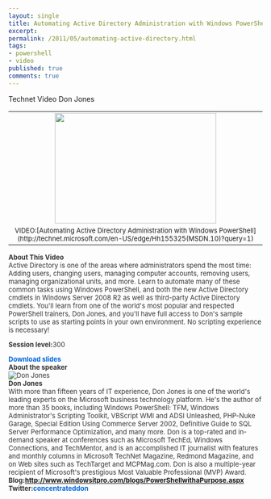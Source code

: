 ```yaml
---
layout: single
title: Automating Active Directory Administration with Windows PowerShell
excerpt: 
permalink: /2011/05/automating-active-directory.html
tags: 
- powershell
- video
published: true
comments: true
---
```

<span class="Apple-style-span" style="font-family: inherit;">Technet Video
<span class="Apple-style-span" style="font-family: inherit;">Don Jones


<table cellpadding="0" cellspacing="0" class="tr-caption-container" style="margin-left: auto; margin-right: auto; text-align: left;"><tbody><tr><td style="text-align: center;"><a href="http://1.bp.blogspot.com/-WBJXVV_iFNE/TdM0HQDbGrI/AAAAAAAA5Lk/aLWp9Qci6j0/s1600/5-17-2011+10-50-30+PM.png" imageanchor="1" style="margin-left: auto; margin-right: auto;"><img border="0" height="219" src="http://1.bp.blogspot.com/-WBJXVV_iFNE/TdM0HQDbGrI/AAAAAAAA5Lk/aLWp9Qci6j0/s320/5-17-2011+10-50-30+PM.png" width="320" /></a></td></tr><tr><td class="tr-caption" style="text-align: center;"><span class="Apple-style-span" style="font-size: small;"><span class="Apple-style-span" style="font-family: inherit;">VIDEO:[Automating Active Directory Administration with Windows PowerShell](http://technet.microsoft.com/en-US/edge/Hh155325(MSDN.10)?query=1)</td></tr></tbody></table><div style="text-align: left;"><span class="Apple-style-span" style="font-family: inherit;">
<span class="Apple-style-span" style="border-collapse: collapse; color: #333333; font-size: 13px; line-height: 16px;"><span class="Apple-style-span" style="font-family: inherit;"><strong style="border-bottom-width: 0px; border-color: initial; border-left-width: 0px; border-right-width: 0px; border-style: initial; border-top-width: 0px; font-style: inherit; font-weight: bold; margin-bottom: 0px; margin-left: 0px; margin-right: 0px; margin-top: 0px; outline-color: initial; outline-style: initial; outline-width: 0px; padding-bottom: 0px; padding-left: 0px; padding-right: 0px; padding-top: 0px;">About This Video</strong>
<div style="border-bottom-width: 0px; border-color: initial; border-left-width: 0px; border-right-width: 0px; border-style: initial; border-top-width: 0px; font-style: inherit; font-weight: inherit; margin-bottom: 0px; margin-left: 0px; margin-right: 0px; margin-top: 0px; outline-color: initial; outline-style: initial; outline-width: 0px; padding-bottom: 0px; padding-left: 0px; padding-right: 0px; padding-top: 0px;"><div style="border-bottom-width: 0px; border-color: initial; border-left-width: 0px; border-right-width: 0px; border-style: initial; border-top-width: 0px; font-style: inherit; font-weight: inherit; margin-bottom: 12px; margin-left: 0px; margin-right: 0px; margin-top: 0px; outline-color: initial; outline-style: initial; outline-width: 0px; padding-bottom: 0px; padding-left: 0px; padding-right: 0px; padding-top: 0px;"><span class="Apple-style-span" style="font-family: inherit;">Active Directory is one of the areas where administrators spend the most time: Adding users, changing users, managing computer accounts, removing users, managing organizational units, and more. Learn to automate many of these common tasks using Windows PowerShell, and both the new Active Directory cmdlets in Windows Server 2008 R2 as well as third-party Active Directory cmdlets. You'll learn from one of the world's most popular and respected PowerShell trainers, Don Jones, and you'll have full access to Don's sample scripts to use as starting points in your own environment. No scripting experience is necessary!

<strong style="border-bottom-width: 0px; border-color: initial; border-left-width: 0px; border-right-width: 0px; border-style: initial; border-top-width: 0px; font-style: inherit; font-weight: bold; margin-bottom: 0px; margin-left: 0px; margin-right: 0px; margin-top: 0px; outline-color: initial; outline-style: initial; outline-width: 0px; padding-bottom: 0px; padding-left: 0px; padding-right: 0px; padding-top: 0px;">Session level:</strong>300<div style="border-bottom-width: 0px; border-color: initial; border-left-width: 0px; border-right-width: 0px; border-style: initial; border-top-width: 0px; font-style: inherit; font-weight: inherit; margin-bottom: 12px; margin-left: 0px; margin-right: 0px; margin-top: 0px; outline-color: initial; outline-style: initial; outline-width: 0px; padding-bottom: 0px; padding-left: 0px; padding-right: 0px; padding-top: 0px;"><a href="http://download.microsoft.com/download/D/5/6/D56C13D7-2044-4589-9F44-201C2B64DA8A/Room%204%20-%20ITP1%20-%2012.pptx" style="border-bottom-width: 0px; border-color: initial; border-left-width: 0px; border-right-width: 0px; border-style: initial; border-top-width: 0px; color: #0066dd; cursor: pointer; font-style: inherit; font-weight: inherit; margin-bottom: 0px; margin-left: 0px; margin-right: 0px; margin-top: 0px; outline-color: initial; outline-style: initial; outline-width: 0px; padding-bottom: 0px; padding-left: 0px; padding-right: 0px; padding-top: 0px; text-decoration: none;"><strong style="border-bottom-width: 0px; border-color: initial; border-left-width: 0px; border-right-width: 0px; border-style: initial; border-top-width: 0px; font-style: inherit; font-weight: bold; margin-bottom: 0px; margin-left: 0px; margin-right: 0px; margin-top: 0px; outline-color: initial; outline-style: initial; outline-width: 0px; padding-bottom: 0px; padding-left: 0px; padding-right: 0px; padding-top: 0px;"><span class="Apple-style-span" style="font-family: inherit;">Download slides</strong></a><div style="border-bottom-width: 0px; border-color: initial; border-left-width: 0px; border-right-width: 0px; border-style: initial; border-top-width: 0px; font-style: inherit; font-weight: inherit; margin-bottom: 12px; margin-left: 0px; margin-right: 0px; margin-top: 0px; outline-color: initial; outline-style: initial; outline-width: 0px; padding-bottom: 0px; padding-left: 0px; padding-right: 0px; padding-top: 0px;"><strong style="border-bottom-width: 0px; border-color: initial; border-left-width: 0px; border-right-width: 0px; border-style: initial; border-top-width: 0px; font-style: inherit; font-weight: bold; margin-bottom: 0px; margin-left: 0px; margin-right: 0px; margin-top: 0px; outline-color: initial; outline-style: initial; outline-width: 0px; padding-bottom: 0px; padding-left: 0px; padding-right: 0px; padding-top: 0px;"><span class="Apple-style-span" style="font-family: inherit;">About the speaker</strong><div style="border-bottom-width: 0px; border-color: initial; border-left-width: 0px; border-right-width: 0px; border-style: initial; border-top-width: 0px; font-style: inherit; font-weight: inherit; margin-bottom: 12px; margin-left: 0px; margin-right: 0px; margin-top: 0px; outline-color: initial; outline-style: initial; outline-width: 0px; padding-bottom: 0px; padding-left: 0px; padding-right: 0px; padding-top: 0px;"><span class="Apple-style-span" style="font-family: inherit;"><img alt="Don Jones" src="http://met.feed.comportal.be/picture.aspx?list=speakers&amp;id=79&amp;name=color-headshot.jpg" style="border-bottom-width: 0px; border-color: initial; border-left-width: 0px; border-right-width: 0px; border-style: initial; border-top-width: 0px; font-style: inherit; font-weight: inherit; margin-bottom: 0px; margin-left: 0px; margin-right: 0px; margin-top: 0px; outline-color: initial; outline-style: initial; outline-width: 0px; padding-bottom: 0px; padding-left: 0px; padding-right: 0px; padding-top: 0px;" /><div style="border-bottom-width: 0px; border-color: initial; border-left-width: 0px; border-right-width: 0px; border-style: initial; border-top-width: 0px; font-style: inherit; font-weight: inherit; margin-bottom: 12px; margin-left: 0px; margin-right: 0px; margin-top: 0px; outline-color: initial; outline-style: initial; outline-width: 0px; padding-bottom: 0px; padding-left: 0px; padding-right: 0px; padding-top: 0px;"><strong style="border-bottom-width: 0px; border-color: initial; border-left-width: 0px; border-right-width: 0px; border-style: initial; border-top-width: 0px; font-style: inherit; font-weight: bold; margin-bottom: 0px; margin-left: 0px; margin-right: 0px; margin-top: 0px; outline-color: initial; outline-style: initial; outline-width: 0px; padding-bottom: 0px; padding-left: 0px; padding-right: 0px; padding-top: 0px;"><span class="Apple-style-span" style="font-family: inherit;">Don Jones</strong><div style="border-bottom-width: 0px; border-color: initial; border-left-width: 0px; border-right-width: 0px; border-style: initial; border-top-width: 0px; font-style: inherit; font-weight: inherit; margin-bottom: 0px; margin-left: 0px; margin-right: 0px; margin-top: 0px; outline-color: initial; outline-style: initial; outline-width: 0px; padding-bottom: 0px; padding-left: 0px; padding-right: 0px; padding-top: 0px;"><div style="border-bottom-width: 0px; border-color: initial; border-left-width: 0px; border-right-width: 0px; border-style: initial; border-top-width: 0px; font-style: inherit; font-weight: inherit; margin-bottom: 0px; margin-left: 0px; margin-right: 0px; margin-top: 0px; outline-color: initial; outline-style: initial; outline-width: 0px; padding-bottom: 0px; padding-left: 0px; padding-right: 0px; padding-top: 0px;"><span class="Apple-style-span" style="font-family: inherit;">With more than fifteen years of IT experience, Don Jones is one of the world's leading experts on the Microsoft business technology platform. He's the author of more than 35 books, including Windows PowerShell: TFM, Windows Administrator's Scripting Toolkit, VBScript WMI and ADSI Unleashed, PHP-Nuke Garage, Special Edition Using Commerce Server 2002, Definitive Guide to SQL Server Performance Optimization, and many more. Don is a top-rated and in-demand speaker at conferences such as Microsoft TechEd, Windows Connections, and TechMentor, and is an accomplished IT journalist with features and monthly columns in Microsoft TechNet Magazine, Redmond Magazine, and on Web sites such as TechTarget and MCPMag.com. Don is also a multiple-year recipient of Microsoft's prestigious Most Valuable Professional (MVP) Award.<div style="border-bottom-width: 0px; border-color: initial; border-left-width: 0px; border-right-width: 0px; border-style: initial; border-top-width: 0px; font-style: inherit; font-weight: inherit; margin-bottom: 12px; margin-left: 0px; margin-right: 0px; margin-top: 0px; outline-color: initial; outline-style: initial; outline-width: 0px; padding-bottom: 0px; padding-left: 0px; padding-right: 0px; padding-top: 0px;"><span class="Apple-style-span" style="font-family: inherit;">
<strong style="border-bottom-width: 0px; border-color: initial; border-left-width: 0px; border-right-width: 0px; border-style: initial; border-top-width: 0px; font-style: inherit; font-weight: bold; margin-bottom: 0px; margin-left: 0px; margin-right: 0px; margin-top: 0px; outline-color: initial; outline-style: initial; outline-width: 0px; padding-bottom: 0px; padding-left: 0px; padding-right: 0px; padding-top: 0px;">Blog:<a href="http://www.windowsitpro.com/blogs/PowerShellwithaPurpose.aspx" style="border-bottom-width: 0px; border-color: initial; border-left-width: 0px; border-right-width: 0px; border-style: initial; border-top-width: 0px; color: #0066dd; cursor: pointer; font-style: inherit; font-weight: inherit; margin-bottom: 0px; margin-left: 0px; margin-right: 0px; margin-top: 0px; outline-color: initial; outline-style: initial; outline-width: 0px; padding-bottom: 0px; padding-left: 0px; padding-right: 0px; padding-top: 0px; text-decoration: none;">http://www.windowsitpro.com/blogs/PowerShellwithaPurpose.aspx</a>
Twitter:<a href="http://twitter.com/concentrateddon" style="border-bottom-width: 0px; border-color: initial; border-left-width: 0px; border-right-width: 0px; border-style: initial; border-top-width: 0px; color: #0066dd; cursor: pointer; font-style: inherit; font-weight: inherit; margin-bottom: 0px; margin-left: 0px; margin-right: 0px; margin-top: 0px; outline-color: initial; outline-style: initial; outline-width: 0px; padding-bottom: 0px; padding-left: 0px; padding-right: 0px; padding-top: 0px; text-decoration: none;">concentrateddon</a></strong>

